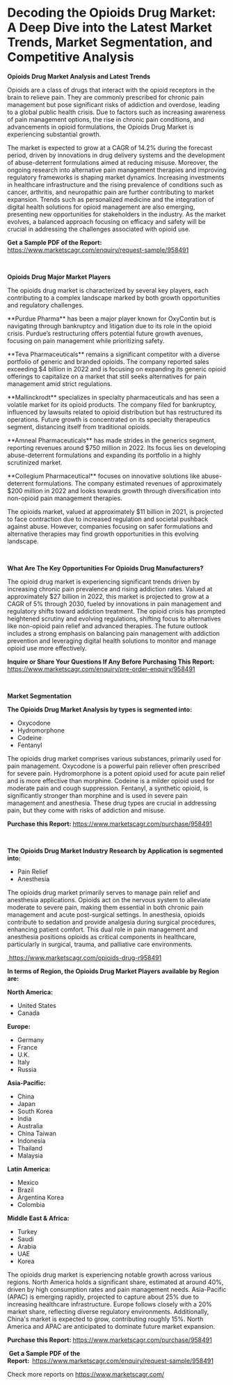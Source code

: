 <p><h1>Decoding the Opioids Drug Market: A Deep Dive into the Latest Market Trends, Market Segmentation, and Competitive Analysis</h1></p><p><strong>Opioids Drug Market Analysis and Latest Trends</strong></p>
<p><p>Opioids are a class of drugs that interact with the opioid receptors in the brain to relieve pain. They are commonly prescribed for chronic pain management but pose significant risks of addiction and overdose, leading to a global public health crisis. Due to factors such as increasing awareness of pain management options, the rise in chronic pain conditions, and advancements in opioid formulations, the Opioids Drug Market is experiencing substantial growth. </p><p>The market is expected to grow at a CAGR of 14.2% during the forecast period, driven by innovations in drug delivery systems and the development of abuse-deterrent formulations aimed at reducing misuse. Moreover, the ongoing research into alternative pain management therapies and improving regulatory frameworks is shaping market dynamics. Increasing investments in healthcare infrastructure and the rising prevalence of conditions such as cancer, arthritis, and neuropathic pain are further contributing to market expansion. Trends such as personalized medicine and the integration of digital health solutions for opioid management are also emerging, presenting new opportunities for stakeholders in the industry. As the market evolves, a balanced approach focusing on efficacy and safety will be crucial in addressing the challenges associated with opioid use.</p></p>
<p><strong>Get a Sample PDF of the Report:&nbsp;</strong> <a href="https://www.marketscagr.com/enquiry/request-sample/958491?utm_campaign=2650&utm_medium=2&utm_source=Github&utm_content=ia&utm_term=21032025&utm_id=opioids-drug">https://www.marketscagr.com/enquiry/request-sample/958491</a></p>
<p>&nbsp;</p>
<p><strong>Opioids Drug Major Market Players</strong></p>
<p><p>The opioids drug market is characterized by several key players, each contributing to a complex landscape marked by both growth opportunities and regulatory challenges. </p><p>**Purdue Pharma** has been a major player known for OxyContin but is navigating through bankruptcy and litigation due to its role in the opioid crisis. Purdue’s restructuring offers potential future growth avenues, focusing on pain management while prioritizing safety.</p><p>**Teva Pharmaceuticals** remains a significant competitor with a diverse portfolio of generic and branded opioids. The company reported sales exceeding $4 billion in 2022 and is focusing on expanding its generic opioid offerings to capitalize on a market that still seeks alternatives for pain management amid strict regulations.</p><p>**Mallinckrodt** specializes in specialty pharmaceuticals and has seen a volatile market for its opioid products. The company filed for bankruptcy, influenced by lawsuits related to opioid distribution but has restructured its operations. Future growth is concentrated on its specialty therapeutics segment, distancing itself from traditional opioids.</p><p>**Amneal Pharmaceuticals** has made strides in the generics segment, reporting revenues around $750 million in 2022. Its focus lies on developing abuse-deterrent formulations and expanding its portfolio in a highly scrutinized market.</p><p>**Collegium Pharmaceutical** focuses on innovative solutions like abuse-deterrent formulations. The company estimated revenues of approximately $200 million in 2022 and looks towards growth through diversification into non-opioid pain management therapies.</p><p>The opioids market, valued at approximately $11 billion in 2021, is projected to face contraction due to increased regulation and societal pushback against abuse. However, companies focusing on safer formulations and alternative therapies may find growth opportunities in this evolving landscape.</p></p>
<p>&nbsp;</p>
<p><strong>What Are The Key Opportunities For Opioids Drug Manufacturers?</strong></p>
<p><p>The opioid drug market is experiencing significant trends driven by increasing chronic pain prevalence and rising addiction rates. Valued at approximately $27 billion in 2022, this market is projected to grow at a CAGR of 5% through 2030, fueled by innovations in pain management and regulatory shifts toward addiction treatment. The opioid crisis has prompted heightened scrutiny and evolving regulations, shifting focus to alternatives like non-opioid pain relief and advanced therapies. The future outlook includes a strong emphasis on balancing pain management with addiction prevention and leveraging digital health solutions to monitor and manage opioid use more effectively.</p></p>
<p><strong>Inquire or Share Your Questions If Any Before Purchasing This Report:</strong> <a href="https://www.marketscagr.com/enquiry/pre-order-enquiry/958491?utm_campaign=2650&utm_medium=2&utm_source=Github&utm_content=ia&utm_term=21032025&utm_id=opioids-drug">https://www.marketscagr.com/enquiry/pre-order-enquiry/958491</a></p>
<p>&nbsp;</p>
<p><strong>Market Segmentation</strong></p>
<p><strong>The Opioids Drug Market Analysis by types is segmented into:</strong></p>
<p><ul><li>Oxycodone</li><li>Hydromorphone</li><li>Codeine</li><li>Fentanyl</li></ul></p>
<p><p>The opioids drug market comprises various substances, primarily used for pain management. Oxycodone is a powerful pain reliever often prescribed for severe pain. Hydromorphone is a potent opioid used for acute pain relief and is more effective than morphine. Codeine is a milder opioid used for moderate pain and cough suppression. Fentanyl, a synthetic opioid, is significantly stronger than morphine and is used in severe pain management and anesthesia. These drug types are crucial in addressing pain, but they come with risks of addiction and misuse.</p></p>
<p><strong>Purchase this Report:&nbsp;</strong><a href="https://www.marketscagr.com/purchase/958491?utm_campaign=2650&utm_medium=2&utm_source=Github&utm_content=ia&utm_term=21032025&utm_id=opioids-drug">https://www.marketscagr.com/purchase/958491</a></p>
<p>&nbsp;</p>
<p><strong>The Opioids Drug Market Industry Research by Application is segmented into:</strong></p>
<p><ul><li>Pain Relief</li><li>Anesthesia</li></ul></p>
<p><p>The opioids drug market primarily serves to manage pain relief and anesthesia applications. Opioids act on the nervous system to alleviate moderate to severe pain, making them essential in both chronic pain management and acute post-surgical settings. In anesthesia, opioids contribute to sedation and provide analgesia during surgical procedures, enhancing patient comfort. This dual role in pain management and anesthesia positions opioids as critical components in healthcare, particularly in surgical, trauma, and palliative care environments.</p></p>
<p><a href="https://www.marketscagr.com/opioids-drug-r958491?utm_campaign=2650&utm_medium=2&utm_source=Github&utm_content=ia&utm_term=21032025&utm_id=opioids-drug">&nbsp;https://www.marketscagr.com/opioids-drug-r958491</a></p>
<p><strong>In terms of Region, the Opioids Drug Market Players available by Region are:</strong></p>
<p>
    <p> <strong> North America: </strong>
        <ul>
            <li>United States</li>
            <li>Canada</li>
        </ul>
        </p> 
    <p> <strong> Europe: </strong>
        <ul>
            <li>Germany</li>
            <li>France</li>
            <li>U.K.</li>
            <li>Italy</li>
            <li>Russia</li>
        </ul>
        </p> 
    <p> <strong> Asia-Pacific: </strong>
        <ul>
            <li>China</li>
            <li>Japan</li>
            <li>South Korea</li>
            <li>India</li>
            <li>Australia</li>
            <li>China Taiwan</li>
            <li>Indonesia</li>
            <li>Thailand</li>
            <li>Malaysia</li>
        </ul>
        </p> 
    <p> <strong> Latin America: </strong>
        <ul>
            <li>Mexico</li>
            <li>Brazil</li>
            <li>Argentina Korea</li>
            <li>Colombia</li>
        </ul>
        </p> 
    <p> <strong> Middle East & Africa: </strong>
        <ul>
            <li>Turkey</li>
            <li>Saudi</li>
            <li>Arabia</li>
            <li>UAE</li>
            <li>Korea</li>
        </ul>
    </p>
    </p>
<p><p>The opioids drug market is experiencing notable growth across various regions. North America holds a significant share, estimated at around 40%, driven by high consumption rates and pain management needs. Asia-Pacific (APAC) is emerging rapidly, projected to capture about 25% due to increasing healthcare infrastructure. Europe follows closely with a 20% market share, reflecting diverse regulatory environments. Additionally, China's market is expected to grow, contributing roughly 15%. North America and APAC are anticipated to dominate future market expansion.</p></p>
<p><strong>Purchase this Report: </strong><a href="https://www.marketscagr.com/purchase/958491?utm_campaign=2650&utm_medium=2&utm_source=Github&utm_content=ia&utm_term=21032025&utm_id=opioids-drug">https://www.marketscagr.com/purchase/958491</a></p>
<p>&nbsp;<strong>Get a Sample PDF of the Report:&nbsp;&nbsp;</strong><a href="https://www.marketscagr.com/enquiry/request-sample/958491?utm_campaign=2650&utm_medium=2&utm_source=Github&utm_content=ia&utm_term=21032025&utm_id=opioids-drug">https://www.marketscagr.com/enquiry/request-sample/958491</a></p>
<p><strong></strong></p>
<p>Check more reports on <a href="https://www.marketscagr.com/?utm_campaign=2650&utm_medium=2&utm_source=Github&utm_content=ia&utm_term=21032025&utm_id=opioids-drug">https://www.marketscagr.com/</a></p>
